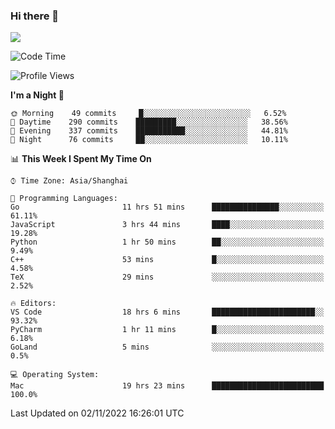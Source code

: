 ### Hi there 👋

<!--
**JJAYCHEN1e/jjaychen1e** is a ✨ _special_ ✨ repository because its `README.md` (this file) appears on your GitHub profile.

Here are some ideas to get you started:

- 🔭 I’m currently working on ...
- 🌱 I’m currently learning ...
- 👯 I’m looking to collaborate on ...
- 🤔 I’m looking for help with ...
- 💬 Ask me about ...
- 📫 How to reach me: ...
- 😄 Pronouns: ...
- ⚡ Fun fact: ...
-->

[![](https://github-readme-stats.vercel.app/api?username=jjaychen1e&show_icons=true)](https://github.com/jjaychen1e/github-readme-stats?count_private=true)

<!--START_SECTION:waka-->
![Code Time](http://img.shields.io/badge/Code%20Time-435%20hrs%2032%20mins-blue)

![Profile Views](http://img.shields.io/badge/Profile%20Views-0-blue)

**I'm a Night 🦉** 

```text
🌞 Morning    49 commits     █░░░░░░░░░░░░░░░░░░░░░░░░   6.52% 
🌆 Daytime    290 commits    █████████░░░░░░░░░░░░░░░░   38.56% 
🌃 Evening    337 commits    ███████████░░░░░░░░░░░░░░   44.81% 
🌙 Night      76 commits     ██░░░░░░░░░░░░░░░░░░░░░░░   10.11%

```


📊 **This Week I Spent My Time On** 

```text
⌚︎ Time Zone: Asia/Shanghai

💬 Programming Languages: 
Go                       11 hrs 51 mins      ███████████████░░░░░░░░░░   61.11% 
JavaScript               3 hrs 44 mins       ████░░░░░░░░░░░░░░░░░░░░░   19.28% 
Python                   1 hr 50 mins        ██░░░░░░░░░░░░░░░░░░░░░░░   9.49% 
C++                      53 mins             █░░░░░░░░░░░░░░░░░░░░░░░░   4.58% 
TeX                      29 mins             ░░░░░░░░░░░░░░░░░░░░░░░░░   2.52%

🔥 Editors: 
VS Code                  18 hrs 6 mins       ███████████████████████░░   93.32% 
PyCharm                  1 hr 11 mins        █░░░░░░░░░░░░░░░░░░░░░░░░   6.18% 
GoLand                   5 mins              ░░░░░░░░░░░░░░░░░░░░░░░░░   0.5%

💻 Operating System: 
Mac                      19 hrs 23 mins      █████████████████████████   100.0%

```


 Last Updated on 02/11/2022 16:26:01 UTC
<!--END_SECTION:waka-->
